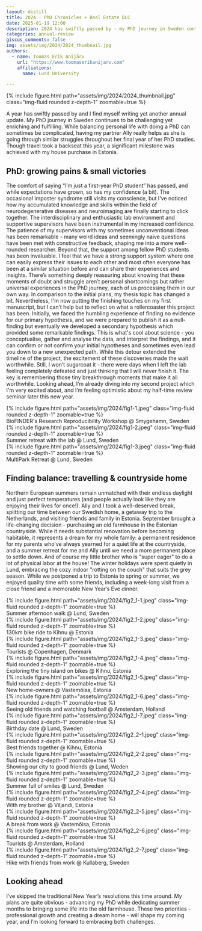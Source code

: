```yaml
---
layout: distill
title: 2024 - PhD Chronicles + Real Estate DLC
date: 2025-01-19 12:00
description: 2024 has swiftly passed by - my PhD journey in Sweden continues to be challenging yet enriching and fulfilling and a significant milestone was achieved with my house purchase in Estonia.
categories: annual-review
giscus_comments: false
img: assets/img/2024/2024_thumbnail.jpg
authors:
  - name: Toomas Erik Anijärv
    url: "https://www.toomaserikanijarv.com"
    affiliations:
      name: Lund University

---
```

<div class="l-body-outset">
    {% include figure.html path="assets/img/2024/2024_thumbnail.jpg" class="img-fluid rounded z-depth-1" zoomable=true %}
</div>

A year has swiftly passed by and I find myself writing yet another annual update. My PhD journey in Sweden continues to be challenging yet enriching and fulfilling. While balancing personal life with doing a PhD can sometimes be complicated, having my partner Ally really helps as she is going through similar struggles throughout her final year of her PhD studies. Though travel took a backseat this year, a significant milestone was achieved with my house purchase in Estonia.

## PhD: growing pains & small victories

The comfort of saying “I’m just a first-year PhD student” has passed, and while expectations have grown, so has my confidence (a bit). The occasional imposter syndrome still visits my conscience, but I’ve noticed how my accumulated knowledge and skills within the field of neurodegenerative diseases and neuroimaging are finally starting to click together. The interdisciplinary and enthusiastic lab environment and supportive supervisors have been instrumental in my increased confidence. The patience of my supervisors with my sometimes unconventional ideas has been remarkable - many weird ideas and seemingly naive questions have been met with constructive feedback, shaping me into a more well-rounded researcher. Beyond that, the support among fellow PhD students has been invaluable. I feel that we have a strong support system where one can easily express their issues to each other and most often everyone has been at a similar situation before and can share their experiences and insights. There’s something deeply reassuring about knowing that these moments of doubt and struggle aren’t personal shortcomings but rather universal experiences in the PhD journey, each of us processing them in our own way.
In comparison to the initial plans, my thesis topic has changed a bit. Nevertheless, I'm now putting the finishing touches on my first manuscript, but I can’t help but to reflect on what a rollercoaster this project has been. Initially, we faced the humbling experience of finding no evidence for our primary hypothesis, and we were prepared to publish it as a null-finding but eventually we developed a secondary hypothesis which provided some remarkable findings. This is what's cool about science - you conceptualise, gather and analyse the data, and interpret the findings, and it can confirm or not confirm your initial hypotheses and sometimes even lead you down to a new unexpected path. While this detour extended the timeline of the project, the excitement of these discoveries made the wait worthwhile. Still, I won’t sugarcoat it - there were days when I left the lab feeling completely defeated and just thinking that I will never finish it. The key is remembering those tiny breakthrough moments that make it all worthwhile. Looking ahead, I’m already diving into my second project which I'm very excited about, and I’m feeling optimistic about my half-time review seminar later this new year.

<div class="l-body">
    <div class="row mt-3">
        <div class="col-sm mt-3 mt-md-0">
            {% include figure.html path="assets/img/2024/fig1-1.jpeg" class="img-fluid rounded z-depth-1" zoomable=true %}
            <div class="caption">
                BioFINDER's Research Reproducibility Workshop @ Smygehamn, Sweden
            </div>
        </div>
        <div class="col-sm mt-3 mt-md-0">
            {% include figure.html path="assets/img/2024/fig1-2.jpeg" class="img-fluid rounded z-depth-1" zoomable=true %}
            <div class="caption">
                Summer retreat with the lab @ Lund, Sweden
            </div>
        </div>
        <div class="col-sm mt-3 mt-md-0">
            {% include figure.html path="assets/img/2024/fig1-3.jpeg" class="img-fluid rounded z-depth-1" zoomable=true %}
            <div class="caption">
                MultiPark Retreat @ Lund, Sweden
            </div>
        </div>
    </div>
</div>

## Finding balance: travelling & countryside home

Northern European summers remain unmatched with their endless daylight and just perfect temperatures (and people actually look like they are enjoying their lives for once!). Ally and I took a well-deserved break, splitting our time between our Swedish home, a getaway trip to the Netherlands, and visiting friends and family in Estonia.
September brought a life-changing decision - purchasing an old farmhouse in the Estonian countryside. While it needs substantial renovation before becoming habitable, it represents a dream for my whole family: a permanent residence for my parents who’ve always yearned for a quiet life at the countryside, and a summer retreat for me and Ally until we need a more permanent place to settle down. And of course my little brother who is "super eager" to do a lot of physical labor at the house!
The winter holidays were spent quietly in Lund, embracing the cozy indoor "rotting on the couch" that suits the grey season. While we postponed a trip to Estonia to spring or summer, we enjoyed quality time with some friends, including a week-long visit from a close friend and a memorable New Year’s Eve dinner.

<div class="l-screen">
    <div class="row mt-3">
        <div class="col-sm">
            {% include figure.html path="assets/img/2024/fig2_1-1.jpeg" class="img-fluid rounded z-depth-1" zoomable=true %}
            <div class="caption">
                Summer afternoon walk @ Lund, Sweden
            </div>
        </div>
        <div class="col-sm">
            {% include figure.html path="assets/img/2024/fig2_1-2.jpeg" class="img-fluid rounded z-depth-1" zoomable=true %}
            <div class="caption">
                130km bike ride to Kihnu @ Estonia
            </div>
        </div>
        <div class="col-sm">
            {% include figure.html path="assets/img/2024/fig2_1-3.jpeg" class="img-fluid rounded z-depth-1" zoomable=true %}
            <div class="caption">
                Tourists @ Copenhagen, Denmark
            </div>
        </div>
        <div class="col-sm">
            {% include figure.html path="assets/img/2024/fig2_1-4.jpeg" class="img-fluid rounded z-depth-1" zoomable=true %}
            <div class="caption">
                Exploring the tiny island on bikes @ Kihnu, Estonia
            </div>
        </div>
        <div class="col-sm">
            {% include figure.html path="assets/img/2024/fig2_1-5.jpeg" class="img-fluid rounded z-depth-1" zoomable=true %}
            <div class="caption">
                New home-owners @ Vastemõisa, Estonia
            </div>
        </div>
        <div class="col-sm">
            {% include figure.html path="assets/img/2024/fig2_1-6.jpeg" class="img-fluid rounded z-depth-1" zoomable=true %}
            <div class="caption">
                Seeing old friends and watching football @ Amsterdam, Holland
            </div>
        </div>
        <div class="col-sm">
            {% include figure.html path="assets/img/2024/fig2_1-7.jpeg" class="img-fluid rounded z-depth-1" zoomable=true %}
            <div class="caption">
                Birthday date @ Lund, Sweden
            </div>
        </div>
    </div>
    <div class="row mt-3">
        <div class="col-sm">
            {% include figure.html path="assets/img/2024/fig2_2-1.jpeg" class="img-fluid rounded z-depth-1" zoomable=true %}
            <div class="caption">
                Best friends together @ Kihnu, Estonia
            </div>
        </div>
        <div class="col-sm">
            {% include figure.html path="assets/img/2024/fig2_2-2.jpeg" class="img-fluid rounded z-depth-1" zoomable=true %}
            <div class="caption">
                Showing our city to good friends @ Lund, Weden
            </div>
        </div>
        <div class="col-sm">
            {% include figure.html path="assets/img/2024/fig2_2-3.jpeg" class="img-fluid rounded z-depth-1" zoomable=true %}
            <div class="caption">
                Summer full of smiles @ Lund, Sweden
            </div>
        </div>
        <div class="col-sm">
            {% include figure.html path="assets/img/2024/fig2_2-4.jpeg" class="img-fluid rounded z-depth-1" zoomable=true %}
            <div class="caption">
                With my brother @ Viljandi, Estonia
            </div>
        </div>
        <div class="col-sm">
            {% include figure.html path="assets/img/2024/fig2_2-5.jpeg" class="img-fluid rounded z-depth-1" zoomable=true %}
            <div class="caption">
                A break from work @ Vastemõisa, Estonia
            </div>
        </div>
        <div class="col-sm">
            {% include figure.html path="assets/img/2024/fig2_2-6.jpeg" class="img-fluid rounded z-depth-1" zoomable=true %}
            <div class="caption">
                Tourists @ Amsterdam, Holland
            </div>
        </div>
        <div class="col-sm">
            {% include figure.html path="assets/img/2024/fig2_2-7.jpeg" class="img-fluid rounded z-depth-1" zoomable=true %}
            <div class="caption">
                Hike with friends from work @ Kullaberg, Sweden
            </div>
        </div>
    </div>
</div>

## Looking ahead

I’ve skipped the traditional New Year’s resolutions this time around. My plans are quite obvious - advancing my PhD while dedicating summer months to bringing some life into the old farmhouse. These two priorities - professional growth and creating a dream home - will shape my coming year, and I’m looking forward to embracing both challenges.